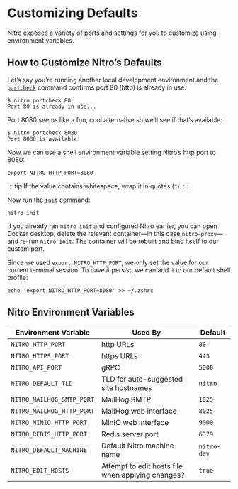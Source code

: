# Customizing Defaults

Nitro exposes a variety of ports and settings for you to customize using environment variables.

## How to Customize Nitro’s Defaults

Let’s say you’re running another local development environment and the [`portcheck`](commands.md#portcheck) command confirms port 80 (http) is already in use:

```
$ nitro portcheck 80
Port 80 is already in use...
```

Port 8080 seems like a fun, cool alternative so we’ll see if that’s available:

```
$ nitro portcheck 8080
Port 8080 is available!
```

Now we can use a shell environment variable setting Nitro’s http port to 8080:

```
export NITRO_HTTP_PORT=8080
```

::: tip
If the value contains whitespace, wrap it in quotes (`"`).
:::

Now run the [`init`](commands.md#init) command:

```
nitro init
```

If you already ran `nitro init` and configured Nitro earlier, you can open Docker desktop, delete the relevant container—in this case `nitro-proxy`—and re-run `nitro init`. The container will be rebuilt and bind itself to our custom port.

Since we used `export NITRO_HTTP_PORT`, we only set the value for our current terminal session. To have it persist, we can add it to our default shell profile:

```
echo 'export NITRO_HTTP_PORT=8080' >> ~/.zshrc
```

## Nitro Environment Variables

| Environment Variable      | Used By                                           | Default     |
| ------------------------- | ------------------------------------------------- | ----------- |
| `NITRO_HTTP_PORT`         | http URLs                                         | `80`        |
| `NITRO_HTTPS_PORT`        | https URLs                                        | `443`       |
| `NITRO_API_PORT`          | gRPC                                              | `5000`      |
| `NITRO_DEFAULT_TLD`       | TLD for auto-suggested site hostnames             | `nitro`     |
| `NITRO_MAILHOG_SMTP_PORT` | MailHog SMTP                                      | `1025`      |
| `NITRO_MAILHOG_HTTP_PORT` | MailHog web interface                             | `8025`      |
| `NITRO_MINIO_HTTP_PORT`   | MinIO web interface                               | `9000`      |
| `NITRO_REDIS_HTTP_PORT`   | Redis server port                                 | `6379`      |
| `NITRO_DEFAULT_MACHINE`   | Default Nitro machine name                        | `nitro-dev` |
| `NITRO_EDIT_HOSTS`        | Attempt to edit hosts file when applying changes? | `true`      |

